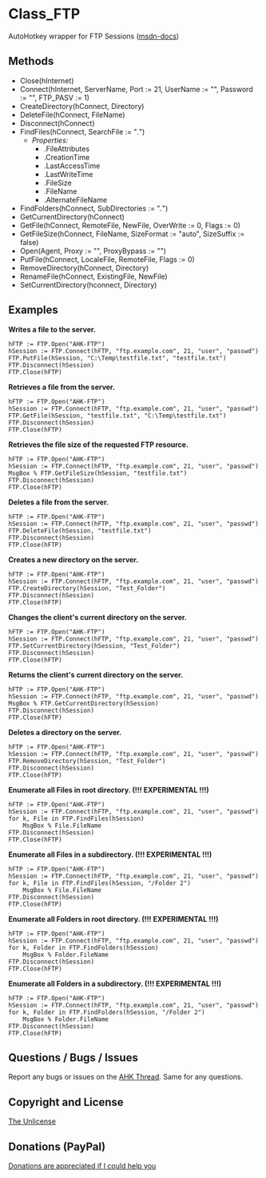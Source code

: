 # Class_FTP
AutoHotkey wrapper for FTP Sessions ([msdn-docs](https://docs.microsoft.com/en-us/windows/win32/wininet/ftp-sessions))

## Methods

* Close(hInternet)
* Connect(hInternet, ServerName, Port := 21, UserName := "", Password := "", FTP_PASV := 1)
* CreateDirectory(hConnect, Directory)
* DeleteFile(hConnect, FileName)
* Disconnect(hConnect)
* FindFiles(hConnect, SearchFile := "*.*")  
    * _Properties:_  
        * .FileAttributes  
        * .CreationTime  
        * .LastAccessTime  
        * .LastWriteTime  
        * .FileSize  
        * .FileName  
        * .AlternateFileName  
* FindFolders(hConnect, SubDirectories := "*.*")
* GetCurrentDirectory(hConnect)
* GetFile(hConnect, RemoteFile, NewFile, OverWrite := 0, Flags := 0)
* GetFileSize(hConnect, FileName, SizeFormat := "auto", SizeSuffix := false)
* Open(Agent, Proxy := "", ProxyBypass := "")
* PutFile(hConnect, LocaleFile, RemoteFile, Flags := 0)
* RemoveDirectory(hConnect, Directory)
* RenameFile(hConnect, ExistingFile, NewFile)
* SetCurrentDirectory(hconnect, Directory)

## Examples

**Writes a file to the server.**
```AutoHotkey
hFTP := FTP.Open("AHK-FTP")
hSession := FTP.Connect(hFTP, "ftp.example.com", 21, "user", "passwd")
FTP.PutFile(hSession, "C:\Temp\testfile.txt", "testfile.txt")
FTP.Disconnect(hSession)
FTP.Close(hFTP)
```

**Retrieves a file from the server.**
```AutoHotkey
hFTP := FTP.Open("AHK-FTP")
hSession := FTP.Connect(hFTP, "ftp.example.com", 21, "user", "passwd")
FTP.GetFile(hSession, "testfile.txt", "C:\Temp\testfile.txt")
FTP.Disconnect(hSession)
FTP.Close(hFTP)
```

**Retrieves the file size of the requested FTP resource.**
```AutoHotkey
hFTP := FTP.Open("AHK-FTP")
hSession := FTP.Connect(hFTP, "ftp.example.com", 21, "user", "passwd")
MsgBox % FTP.GetFileSize(hSession, "testfile.txt")
FTP.Disconnect(hSession)
FTP.Close(hFTP)
```

**Deletes a file from the server.**
```AutoHotkey
hFTP := FTP.Open("AHK-FTP")
hSession := FTP.Connect(hFTP, "ftp.example.com", 21, "user", "passwd")
FTP.DeleteFile(hSession, "testfile.txt")
FTP.Disconnect(hSession)
FTP.Close(hFTP)
```

**Creates a new directory on the server.**
```AutoHotkey
hFTP := FTP.Open("AHK-FTP")
hSession := FTP.Connect(hFTP, "ftp.example.com", 21, "user", "passwd")
FTP.CreateDirectory(hSession, "Test_Folder")
FTP.Disconnect(hSession)
FTP.Close(hFTP)
```

**Changes the client's current directory on the server.**
```AutoHotkey
hFTP := FTP.Open("AHK-FTP")
hSession := FTP.Connect(hFTP, "ftp.example.com", 21, "user", "passwd")
FTP.SetCurrentDirectory(hSession, "Test_Folder")
FTP.Disconnect(hSession)
FTP.Close(hFTP)
```

**Returns the client's current directory on the server.**
```AutoHotkey
hFTP := FTP.Open("AHK-FTP")
hSession := FTP.Connect(hFTP, "ftp.example.com", 21, "user", "passwd")
MsgBox % FTP.GetCurrentDirectory(hSession)
FTP.Disconnect(hSession)
FTP.Close(hFTP)
```

**Deletes a directory on the server.**
```AutoHotkey
hFTP := FTP.Open("AHK-FTP")
hSession := FTP.Connect(hFTP, "ftp.example.com", 21, "user", "passwd")
FTP.RemoveDirectory(hSession, "Test_Folder")
FTP.Disconnect(hSession)
FTP.Close(hFTP)
```

**Enumerate all Files in root directory. (!!! EXPERIMENTAL !!!)**
```AutoHotkey
hFTP := FTP.Open("AHK-FTP")
hSession := FTP.Connect(hFTP, "ftp.example.com", 21, "user", "passwd")
for k, File in FTP.FindFiles(hSession)
	MsgBox % File.FileName
FTP.Disconnect(hSession)
FTP.Close(hFTP)
```

**Enumerate all Files in a subdirectory. (!!! EXPERIMENTAL !!!)**
```AutoHotkey
hFTP := FTP.Open("AHK-FTP")
hSession := FTP.Connect(hFTP, "ftp.example.com", 21, "user", "passwd")
for k, File in FTP.FindFiles(hSession, "/Folder 2")
	MsgBox % File.FileName
FTP.Disconnect(hSession)
FTP.Close(hFTP)
```

**Enumerate all Folders in root directory. (!!! EXPERIMENTAL !!!)**
```AutoHotkey
hFTP := FTP.Open("AHK-FTP")
hSession := FTP.Connect(hFTP, "ftp.example.com", 21, "user", "passwd")
for k, Folder in FTP.FindFolders(hSession)
	MsgBox % Folder.FileName
FTP.Disconnect(hSession)
FTP.Close(hFTP)
```

**Enumerate all Folders in a subdirectory. (!!! EXPERIMENTAL !!!)**
```AutoHotkey
hFTP := FTP.Open("AHK-FTP")
hSession := FTP.Connect(hFTP, "ftp.example.com", 21, "user", "passwd")
for k, Folder in FTP.FindFolders(hSession, "/Folder 2")
	MsgBox % Folder.FileName
FTP.Disconnect(hSession)
FTP.Close(hFTP)
```


## Questions / Bugs / Issues
Report any bugs or issues on the [AHK Thread](https://www.autohotkey.com/boards/viewtopic.php?f=6&t=79142). Same for any questions.


## Copyright and License
[The Unlicense](LICENSE)


## Donations (PayPal)
[Donations are appreciated if I could help you](https://www.paypal.me/smithz)
